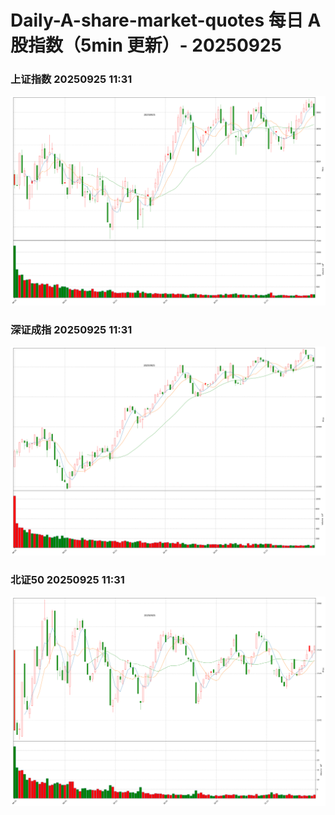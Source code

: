 
# Daily-A-share-market-quotes 每日 A 股指数（5min 更新）- 20250925

### 上证指数 20250925 11:31
![](./fig/2025/9/20250925-sh000001.png)

### 深证成指 20250925 11:31
![](./fig/2025/9/20250925-sz399001.png)

### 北证50 20250925 11:31
![](./fig/2025/9/20250925-bj899050.png)
